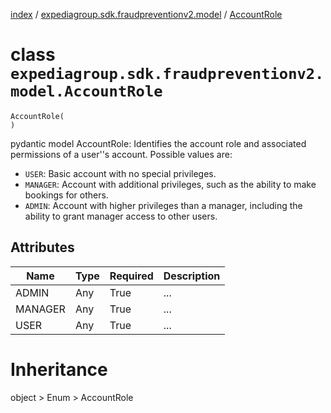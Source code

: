 [index](index.md) / [expediagroup.sdk.fraudpreventionv2.model](expediagroup.sdk.fraudpreventionv2.model.md) / [AccountRole](AccountRole.md)
# class `expediagroup.sdk.fraudpreventionv2.model.AccountRole`
```
AccountRole(
)
```

pydantic model AccountRole: Identifies the account role and associated permissions of a user''s account. Possible values are:
- `USER`: Basic account with no special privileges.
- `MANAGER`: Account with additional privileges, such as the ability to make bookings for others.
- `ADMIN`: Account with higher privileges than a manager, including the ability to grant manager access to other users.



## Attributes
    
    
        
    
        
    
        
    

|   Name  | Type | Required | Description |
|---------|------|----------|-------------|
|  ADMIN  | Any  |   True   |     ...     |
| MANAGER | Any  |   True   |     ...     |
|   USER  | Any  |   True   |     ...     |










# Inheritance
object > Enum > AccountRole